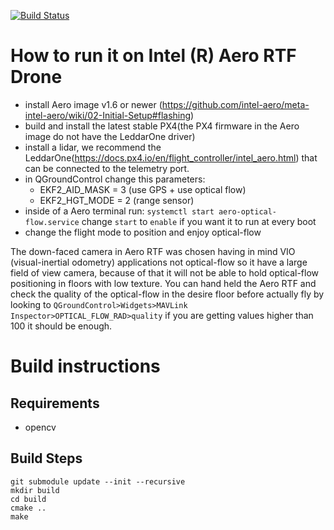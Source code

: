 [![Build Status](https://travis-ci.org/intel-aero/aero-optical-flow.svg?branch=master)](https://travis-ci.org/intel-aero/aero-optical-flow)

# How to run it on Intel (R) Aero RTF Drone

- install Aero image v1.6 or newer (https://github.com/intel-aero/meta-intel-aero/wiki/02-Initial-Setup#flashing)
- build and install the latest stable PX4(the PX4 firmware in the Aero image do not have the LeddarOne driver)
- install a lidar, we recommend the LeddarOne(https://docs.px4.io/en/flight_controller/intel_aero.html) that can be connected to the telemetry port.
- in QGroundControl change this parameters:
	- EKF2_AID_MASK = 3 (use GPS + use optical flow)
	- EKF2_HGT_MODE = 2 (range sensor)
- inside of a Aero terminal run: `systemctl start aero-optical-flow.service` change `start` to `enable` if you want it to run at every boot
- change the flight mode to position and enjoy optical-flow

The down-faced camera in Aero RTF was chosen having in mind VIO (visual-inertial odometry) applications not optical-flow so it have a large field of view camera, because of that it will not be able to hold optical-flow positioning in floors with low texture. You can hand held the Aero RTF and check the quality of the optical-flow in the desire floor before actually fly by looking to `QGroundControl>Widgets>MAVLink Inspector>OPTICAL_FLOW_RAD>quality` if you are getting values higher than 100 it should be enough.

# Build instructions

## Requirements
 - opencv

## Build Steps

```
git submodule update --init --recursive
mkdir build
cd build
cmake ..
make
```
